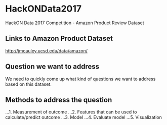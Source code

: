 # HackONData2017
HackON Data 2017 Competition - Amazon Product Review Dataset

## Links to Amazon Product Dataset
http://jmcauley.ucsd.edu/data/amazon/

## Question we want to address
We need to quickly come up what kind of questions we want to address based on this dataset.

## Methods to address the question
   ...1. Measurement of outcome
   ...2. Features that can be used to calculate/predict outcome
   ...3. Model
   ...4. Evaluate model
   ...5. Visualization 
